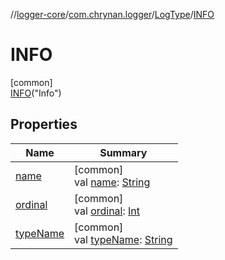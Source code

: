 //[logger-core](../../../../index.md)/[com.chrynan.logger](../../index.md)/[LogType](../index.md)/[INFO](index.md)

# INFO

[common]\
[INFO](index.md)("Info")

## Properties

| Name | Summary |
|---|---|
| [name](../-d-e-b-u-g/index.md#-372974862%2FProperties%2F532252580) | [common]<br>val [name](../-d-e-b-u-g/index.md#-372974862%2FProperties%2F532252580): [String](https://kotlinlang.org/api/latest/jvm/stdlib/kotlin/-string/index.html) |
| [ordinal](../-d-e-b-u-g/index.md#-739389684%2FProperties%2F532252580) | [common]<br>val [ordinal](../-d-e-b-u-g/index.md#-739389684%2FProperties%2F532252580): [Int](https://kotlinlang.org/api/latest/jvm/stdlib/kotlin/-int/index.html) |
| [typeName](../type-name.md) | [common]<br>val [typeName](../type-name.md): [String](https://kotlinlang.org/api/latest/jvm/stdlib/kotlin/-string/index.html) |
